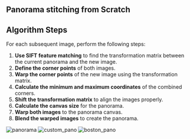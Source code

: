 ## Panorama stitching from Scratch

## Algorithm Steps

For each subsequent image, perform the following steps:

1. **Use SIFT feature matching** to find the transformation matrix between the current panorama and the new image.
2. **Define the corner points** of both images.
3. **Warp the corner points** of the new image using the transformation matrix.
4. **Calculate the minimum and maximum coordinates** of the combined corners.
5. **Shift the transformation matrix** to align the images properly.
6. **Calculate the canvas size** for the panorama.
7. **Warp both images** to the panorama canvas.
8. **Blend the warped images** to create the panorama.

![panorama](https://github.com/atreyabhat/RBE-ComputerVision/assets/39030188/bac9b73e-f66a-4833-a678-5c6f40c02a17)
![custom_pano](https://github.com/atreyabhat/RBE-ComputerVision/assets/39030188/b85611d5-404d-493f-bcc0-4cbaa3e1cd3b)
![boston_pano](https://github.com/atreyabhat/RBE-ComputerVision/assets/39030188/d2f88250-662c-41b2-ae4c-daa85619c251)
